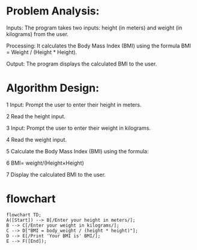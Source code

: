 # Problem Analysis:

Inputs: The program takes two inputs: height (in meters) and weight (in kilograms) from the user.

Processing: It calculates the Body Mass Index (BMI) using the formula BMI = Weight / (Height * Height).

Output: The program displays the calculated BMI to the user.

# Algorithm Design:

1 Input: Prompt the user to enter their height in meters.

2 Read the height input.

3 Input: Prompt the user to enter their weight in kilograms.

4 Read the weight input.

5 Calculate the Body Mass Index (BMI) using the formula: 

6 BMI= weight/(Height×Height)

7 ​Display the calculated BMI to the user.

# flowchart

```mermaid
flowchart TD;
A([Start]) --> B[/Enter your height in meters/];
B --> C[/Enter your weight in kilograms/];
C --> D["BMI = body_weight / (height * height)"];
D --> E[/Print 'Your BMI is' BMI/];
E --> F([End]);

